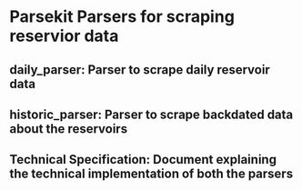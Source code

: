 # Parsekit Parsers for scraping reservior data

## daily_parser: Parser to scrape daily reservoir data
## historic_parser: Parser to scrape backdated data about the reservoirs
## Technical Specification: Document explaining the technical implementation of both the parsers 
